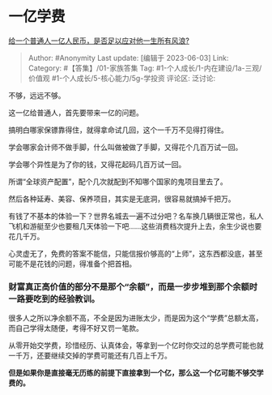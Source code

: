 # 一亿学费
[给一个普通人一亿人民币，是否足以应对他一生所有风浪?](https://www.zhihu.com/question/604278812/answer/3057605239)

> Author: #Anonymity
> Last update: [编辑于 2023-06-03]
> Link:
> Category: #【答集】/01-家族答集
> Tag: #1-个人成长/1-内在建设/1a-三观/价值观 #1-个人成长/5-核心能力/5g-学投资
> 评论区:
> 泛讨论:

不够，远远不够。

这一亿给普通人，首先要带来一亿的问题。

搞明白哪家保镖靠得住，就得拿命试几回，这个一千万不见得打得住。

学会哪家会计师不做手脚，什么叫做被做了手脚，又得花个几百万试一回。

学会哪个异性是为了你的钱，又得花起码几百万试一回。

所谓“全球资产配置”，配个几次就配到不知哪个国家的鬼项目里去了。

然后各种延寿、美容、保养项目，其实是无底洞，很容易就搞掉千把万。

有钱了不基本的体验一下？世界名城去一遍不过分吧？名车换几辆很正常也，私人飞机和游艇至少也要租几天体验一下吧……这些消费档次提升上去，余生少说也要花几千万。

心灵虚无了，免费的答案不能信，只能信报价够高的“上师”，这东西都没底，甚至可能不是花钱的问题，得准备个把首相。

### 财富真正高价值的部分不是那个“余额”，而是一步步堆到那个余额时一路要吃到的经验教训。 ###

很多人之所以净余额不高，不全是因为进账太少，而是因为这个“学费”总额太高，而自己学得太随便，考得不好又罚一笔款。

从零开始交学费，珍惜经历、认真体会，等拿到一个亿时你交过的总学费可能也就一千万，还要继续交掉的学费可能还有几百上千万。

**但是如果你是直接毫无历练的前提下直接拿到一个亿，那么这一个亿可能不够交学费的。**
